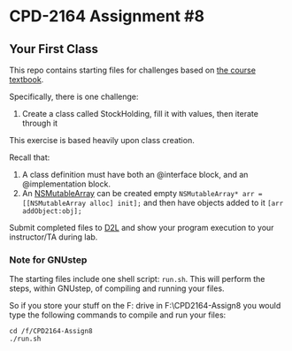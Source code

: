 # CPD-2164 Assignment #8
## Your First Class

This repo contains starting files for challenges based on [the course textbook](http://www.bignerdranch.com/we-write/objective-c-programming.html).

Specifically, there is one challenge:

1. Create a class called StockHolding, fill it with values, then iterate through it

This exercise is based heavily upon class creation.

Recall that:

1. A class definition must have both an @interface block, and an @implementation block.
2. An [NSMutableArray](https://developer.apple.com/library/mac/documentation/Cocoa/Reference/Foundation/Classes/NSMutableArray_Class/) can be created empty `NSMutableArray* arr = [[NSMutableArray alloc] init];` and then have objects added to it `[arr addObject:obj];`

Submit completed files to [D2L](http://d2l.lambtoncollege.ca) and show your program execution to your instructor/TA during lab.

### Note for GNUstep

The starting files include one shell script: `run.sh`. This will perform the steps, within GNUstep, of compiling and running your files.

So if you store your stuff on the F: drive in F:\CPD2164-Assign8 you would type the following commands to compile and run your files:

    cd /f/CPD2164-Assign8
	./run.sh